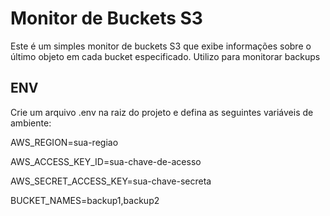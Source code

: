 # Monitor de Buckets S3

Este é um simples monitor de buckets S3 que exibe informações sobre o último objeto em cada bucket especificado. Utilizo para monitorar backups

## ENV

Crie um arquivo .env na raiz do projeto e defina as seguintes variáveis de ambiente:

AWS_REGION=sua-regiao

AWS_ACCESS_KEY_ID=sua-chave-de-acesso

AWS_SECRET_ACCESS_KEY=sua-chave-secreta

BUCKET_NAMES=backup1,backup2
